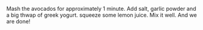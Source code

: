 Mash the avocados for approximately 1 minute.
Add salt, garlic powder and a big thwap of greek yogurt.
squeeze some lemon juice.
Mix it well.
And we are done!